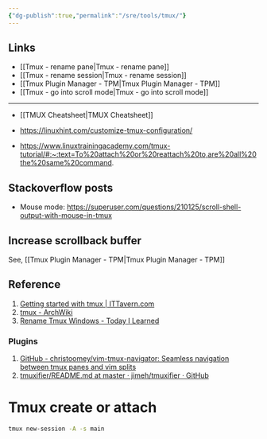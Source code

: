 ```yaml
---
{"dg-publish":true,"permalink":"/sre/tools/tmux/"}
---
```


## Links

- [[Tmux - rename pane\|Tmux - rename pane]]
- [[Tmux - rename session\|Tmux - rename session]]
- [[Tmux Plugin Manager - TPM\|Tmux Plugin Manager - TPM]]
- [[Tmux - go into scroll mode\|Tmux - go into scroll mode]]

---

- [[TMUX Cheatsheet\|TMUX Cheatsheet]]


- https://linuxhint.com/customize-tmux-configuration/
- https://www.linuxtrainingacademy.com/tmux-tutorial/#:~:text=To%20attach%20or%20reattach%20to,are%20all%20the%20same%20command.
## Stackoverflow posts

- Mouse mode: https://superuser.com/questions/210125/scroll-shell-output-with-mouse-in-tmux


## Increase scrollback buffer


See,  [[Tmux Plugin Manager - TPM\|Tmux Plugin Manager - TPM]]
## Reference

1. [Getting started with tmux | ITTavern.com](https://ittavern.com/getting-started-with-tmux/)
2. [tmux - ArchWiki](https://wiki.archlinux.org/title/tmux)
3. [Rename Tmux Windows - Today I Learned](https://til.hashrocket.com/posts/18b63da9d2-rename-tmux-windows)
### Plugins

1. [GitHub - christoomey/vim-tmux-navigator: Seamless navigation between tmux panes and vim splits](https://github.com/christoomey/vim-tmux-navigator#restoring-clear-screen-key-binding)
2. [tmuxifier/README.md at master · jimeh/tmuxifier · GitHub](https://github.com/jimeh/tmuxifier/blob/master/README.md)


# Tmux create or attach

```bash
tmux new-session -A -s main
```